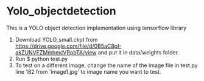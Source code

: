 # Yolo_objectdetection
This is a YOLO object detection implementation using tensorflow library
1. Download YOLO_small.ckpt from https://drive.google.com/file/d/0B5aC8pI-akZUNVFZMmhmcVRpbTA/view and put it in data/weights folder.
2. Run $ python test.py
3. To test on a different image, change the name of the image file in test.py line 182 from 'image1.jpg' to image name you want to test.


